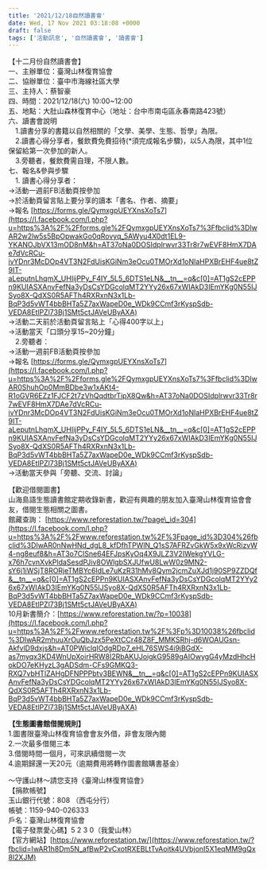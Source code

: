 ```yaml
---
title: '2021/12/18自然讀書會'
date: Wed, 17 Nov 2021 03:18:08 +0000
draft: false
tags: ['活動訊息', '自然讀書會', '讀書會']
---
```


【十二月份自然讀書會】  
一、主辦單位：臺灣山林復育協會  
二、協辦單位：臺中市海線社區大學  
三、主持人：蔡智豪  
四、時間：2021/12/18(六) 10:00~12:00  
五、地點：大肚山森林復育中心（地址：台中市南屯區永春南路423號）  
六、讀書會說明  
　1.讀書分享的書籍以自然相關的「文學、美學、生態、哲學」為限。  
　2.讀書心得分享者，餐飲費免費招待(\*須完成報名步驟)，以5人為限，其中1位保留給第一次參加的新人。  
　3.旁聽者，餐飲費需自理，不限人數。  
七、報名&參與步驟  
　1. 讀書心得分享者：  
→活動一週前FB活動頁按參加  
→於活動頁留言貼上要分享的讀本「書名、作者、摘要」  
→報名 [https://forms.gle/QymxgpUEYXnsXoTs7](https://l.facebook.com/l.php?u=https%3A%2F%2Fforms.gle%2FQymxgpUEYXnsXoTs7%3Ffbclid%3DIwAR2w2lw5s5BpOpwakGo0qRovyq_5AWyu4X0dt1EL9-YKANOJbVX13mOD8nM&h=AT37oNa0DOSIdplrwvr33Tr8r7wEVF8HmX7DAe7dVcRCu-ivYDnr3McDOp4VT3N2FdUisKGiNm3eOcu0TMOrXd1oNlaHPXBrEHF4ue8tZ9IT-aLeputnLhqmX_UHIijPPy_F4IY_5L5_6DTS1eLN&__tn__=q&c[0]=AT1gS2cEPPn9KUIASXAnvFefNa3yDsCsYDGcolqMT2YYy26x67xWIAkD3IEmYKg0N55IJSyo8X-QdXS0R5AFTh4RXRxnN3x1Lb-BqP3d5vWT4bbBHTa5Z7axWapeD0e_WDk9CCmf3rKyspSdb-VEDA8EtlPZl73Bj1SMt5ctJAVeUByAXA)  
→活動二天前於活動頁留言貼上「心得400字以上」  
→活動當天「口頭分享15~20分鐘」  
　2.旁聽者：  
→活動一週前FB活動頁按參加  
→報名 [https://forms.gle/QymxgpUEYXnsXoTs7](https://l.facebook.com/l.php?u=https%3A%2F%2Fforms.gle%2FQymxgpUEYXnsXoTs7%3Ffbclid%3DIwAR0ShuhOp0MmBDbe3w1xAKt4-R1oGVR6EZz1FJCF2t7zVhQqdtbrTipX8Qw&h=AT37oNa0DOSIdplrwvr33Tr8r7wEVF8HmX7DAe7dVcRCu-ivYDnr3McDOp4VT3N2FdUisKGiNm3eOcu0TMOrXd1oNlaHPXBrEHF4ue8tZ9IT-aLeputnLhqmX_UHIijPPy_F4IY_5L5_6DTS1eLN&__tn__=q&c[0]=AT1gS2cEPPn9KUIASXAnvFefNa3yDsCsYDGcolqMT2YYy26x67xWIAkD3IEmYKg0N55IJSyo8X-QdXS0R5AFTh4RXRxnN3x1Lb-BqP3d5vWT4bbBHTa5Z7axWapeD0e_WDk9CCmf3rKyspSdb-VEDA8EtlPZl73Bj1SMt5ctJAVeUByAXA)  
→活動當天參與「旁聽、交流、討論」

【歡迎借閱圖書】  
山海島語生態讀書館定期收錄新書，歡迎有興趣的朋友加入臺灣山林復育協會會友，借閱生態相關之圖書。  
館藏查詢： [https://www.reforestation.tw/?page\_id=304](https://l.facebook.com/l.php?u=https%3A%2F%2Fwww.reforestation.tw%2F%3Fpage_id%3D304%26fbclid%3DIwAR0nNwHNd_dgL8_kfDfhTPWlN_Q1sS7AFRZvGkW5x9xWcRizvW4-ng8euf8&h=AT3o7ClSne64EFJpsKyOq4X9JLZ3V2IWekgYVLG-x76h7cvnXvkPldaSesdPJiv8OWlgbSXJUfwU8LwW0z9MN2-sY6j1iWSjT8RORjeTMBYc6ldLe7uKzR31hMv8Qym2jcmZuXJd1j90SP9ZZDQf&__tn__=q&c[0]=AT1gS2cEPPn9KUIASXAnvFefNa3yDsCsYDGcolqMT2YYy26x67xWIAkD3IEmYKg0N55IJSyo8X-QdXS0R5AFTh4RXRxnN3x1Lb-BqP3d5vWT4bbBHTa5Z7axWapeD0e_WDk9CCmf3rKyspSdb-VEDA8EtlPZl73Bj1SMt5ctJAVeUByAXA)  
10月新書簡介：[https://www.reforestation.tw/?p=10038](https://l.facebook.com/l.php?u=https%3A%2F%2Fwww.reforestation.tw%2F%3Fp%3D10038%26fbclid%3DIwAR2mhuuXrOuQbJzx5PeXtCCr48Z8F_MMKSRhj-d6WOAUGsn-AkfvlD9dxjs&h=AT0PWiclqIOdgRDp7_eHL76SWS4i9jBGdX-as7myqx3KD4WnUpXoirHRW8I2RbAKUJoigkG9589gAIOwygG4yMzdHhcHokDO7eKHyzL3gADSdm-CFs9GMKQ3-RXQ7vbHTlZAHgDFNPPPbtv3BEWN&__tn__=q&c[0]=AT1gS2cEPPn9KUIASXAnvFefNa3yDsCsYDGcolqMT2YYy26x67xWIAkD3IEmYKg0N55IJSyo8X-QdXS0R5AFTh4RXRxnN3x1Lb-BqP3d5vWT4bbBHTa5Z7axWapeD0e_WDk9CCmf3rKyspSdb-VEDA8EtlPZl73Bj1SMt5ctJAVeUByAXA)

**【生態圖書館借閱規則】**  
1.圖書限臺灣山林復育協會會友外借，非會友限內閱  
2.一次最多借閱三本  
3.借閱時間一個月，可來訊續借閱一次  
4.逾期歸還一天20元（逾期費用將轉作圖書館購書基金）

～守護山林～請您支持《臺灣山林復育協會》  
【捐款帳號】  
玉山銀行代號：808 （西屯分行）  
帳號：1159-940-026333  
戶名：臺灣山林復育協會  
【電子發票愛心碼】5 2 3 0（我愛山林）  
【官方網站】[https://www.reforestation.tw/](https://www.reforestation.tw/?fbclid=IwAR1h8Dm5N_afBwP2vCxotRXEBLtTvAoitk4UVbjonI5X1eqMM9gQx8l2XJM)